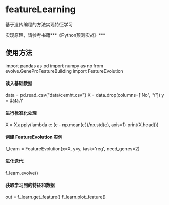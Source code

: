 # featureLearning
基于遗传编程的方法实现特征学习

实现原理，请参考书籍***《Python预测实战》***

## 使用方法

import pandas as pd
import numpy as np
from evolve.GeneProFeatureBuilding import FeatureEvolution

#### 读入基础数据
data = pd.read_csv("data/cemht.csv")
X = data.drop(columns=['No', 'Y'])
y = data.Y


#### 进行标准化处理
X = X.apply(lambda e: (e - np.mean(e))/np.std(e), axis=1)
print(X.head())


#### 创建 FeatureEvolution 实例

f_learn = FeatureEvolution(x=X, y=y, task='reg', need_genes=2)

####  进化迭代
f_learn.evolve()

####  获取学习到的特征和数据
out = f_learn.get_feature()
f_learn.plot_feature()
